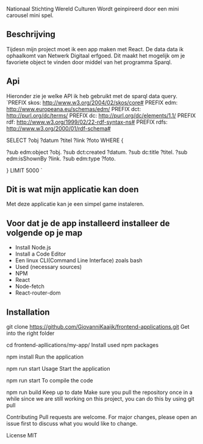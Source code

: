 Nationaal Stichting Wereld Culturen
Wordt geinpireerd door een mini carousel mini spel.

## Beschrijving 
Tijdesn mijn project moet ik een app maken met React. De data data ik ophaalkomt van Netwerk Digitaal erfgoed. Dit maakt het mogelijk om je favoriete object te vinden door middel van het programma Sparql.

## Api
Hieronder zie je welke API ik heb gebruikt met de sparql data query.
`PREFIX skos: <http://www.w3.org/2004/02/skos/core#>
PREFIX edm: <http://www.europeana.eu/schemas/edm/>
PREFIX dct: <http://purl.org/dc/terms/>
PREFIX dc: <http://purl.org/dc/elements/1.1/>
PREFIX rdf: <http://www.w3.org/1999/02/22-rdf-syntax-ns#>
PREFIX rdfs: <http://www.w3.org/2000/01/rdf-schema#>

SELECT ?obj ?datum ?titel ?link ?foto WHERE {
  
  ?sub edm:object ?obj.
  ?sub dct:created ?datum.
  ?sub dc:title ?titel.
  ?sub edm:isShownBy ?link.
  ?sub edm:type ?foto.
  
} LIMIT 5000 `

## Dit is wat mijn applicatie kan doen

Met deze applicatie kan je een simpel game instaleren. 

## Voor dat je de app installeerd installeer de volgende op je map
* Install Node.js
* Install a Code Editor
* Een linux CLI(Command Line Interface) zoals bash 
* Used (necessary sources)
* NPM
* React
* Node-fetch
* React-router-dom

## Installation
git clone https://github.com/GiovanniKaaijk/frontend-applications.git
Get into the right folder

cd frontend-apllications/my-app/
Install used npm packages

npm install
Run the application

npm run start
Usage
Start the application

npm run start
To compile the code

npm run build
Keep up to date
Make sure you pull the repository once in a while since we are still working on this project, you can do this by using git pull

Contributing
Pull requests are welcome. For major changes, please open an issue first to discuss what you would like to change.

License
MIT
